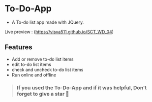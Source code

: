 # To-Do-App 
- A To-do list app made with JQuery.
  
Live preview : (https://visva511.github.io/SCT_WD_04)

## Features
- Add or remove to-do list items
- edit to-do list items
- check and uncheck to-do list items
- Run online and offline


> ### If you used the To-Do-App and if it was helpful, Don't forget to give a star 🌟
>
